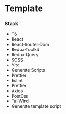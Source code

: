 # Template

### Stack

* TS
* React
* React-Router-Dom
* Redux-Toolkit
* Redux-Query
* SCSS
* Vite
* Generate Scripts
* Prettier
* Eslint
* Prettier
* Axios
* PostCss
* TailWind
* Generate template script
